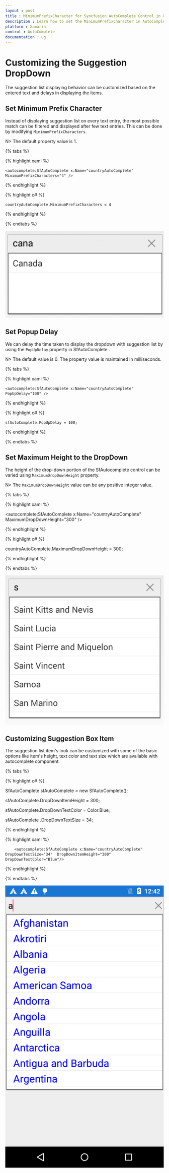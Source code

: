```yaml
---
layout : post
title : MinimumPrefixCharacter for Syncfusion AutoComplete Control in Xamarin.Forms
description : Learn how to set the MinimumPrefixCharacter in AutoComplete
platform : Xamarin
control : AutoComplete
documentation : ug
---
```


# Customizing the Suggestion DropDown

The suggestion list displaying behavior can be customized based on the entered text and delays in displaying the items.

## Set Minimum Prefix Character

Instead of displaying suggestion list on every text entry, the most possible match can be filtered and displayed after few text entries. This can be done by modifying `MinimumPrefixCharacters`.


N> The default property value is 1.
	
{% tabs %}	

{% highlight xaml %}

  	<autocomplete:SfAutoComplete x:Name="countryAutoComplete"  MinimumPrefixCharacters="4" />

{% endhighlight %}
	
{% highlight c# %}
	
	countryAutoComplete.MinimumPrefixCharacters = 4
	 
{% endhighlight %}

{% endtabs %}
	
![](images/minimumprefixcharacter.png)

## Set Popup Delay

We can delay the time taken to display the dropdown with suggestion list by using the `PopUpDelay` property in SfAutoComplete .

N> The default value is 0. The property value is maintained in milliseconds.

{% tabs %}

{% highlight xaml %}

  	<autocomplete:SfAutoComplete x:Name="countryAutoComplete" PopUpDelay="100" />

{% endhighlight %}

{% highlight c# %}
	
	sfAutoComplete.PopUpDelay = 100;
	 
{% endhighlight %}

{% endtabs %}
	
## Set Maximum Height to the DropDown

The height of the drop-down portion of the SfAutocomplete control can be varied using `MaximumDropDownHeight` property. 

N> The `MaximumDropDownHeight` value can be any positive integer value.	

{% tabs %}

{% highlight xaml %}

<autocomplete:SfAutoComplete x:Name="countryAutoComplete"  MaximumDropDownHeight="300" />

{% endhighlight %}

{% highlight c# %}
	
countryAutoComplete.MaximumDropDownHeight = 300;
	 
{% endhighlight %}

{% endtabs %}
 
![](images/maximumdropdownheight.png)


## Customizing Suggestion Box Item

The suggestion list item's look can be customized with some of the basic options like item's height, text color and text size which are available with autocomplete component.

{% tabs %}

{% highlight c# %}
	
SfAutoComplete sfAutoComplete = new SfAutoComplete();

sfAutoComplete.DropDownItemHeight = 300;

sfAutoComplete.DropDownTextColor = Color.Blue;

sfAutoComplete .DropDownTextSize = 34;
	 
{% endhighlight %}

{% highlight xaml %}

  		<autocomplete:SfAutoComplete x:Name="countryAutoComplete" DropDownTextSize="34"  DropDownItemHeight="300" DropDownTextColor="Blue"/>

{% endhighlight %}

{% endtabs %}


![](images/itemheight.png)
